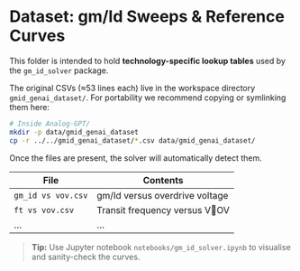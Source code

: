 # Dataset: gm/Id Sweeps & Reference Curves

This folder is intended to hold **technology-specific lookup tables** used by the `gm_id_solver` package.  

The original CSVs (≈53 lines each) live in the workspace directory `gmid_genai_dataset/`. For portability we recommend copying or symlinking them here:

```bash
# Inside Analog-GPT/
mkdir -p data/gmid_genai_dataset
cp -r ../../gmid_genai_dataset/*.csv data/gmid_genai_dataset/
```

Once the files are present, the solver will automatically detect them.

| File | Contents |
|------|----------|
| `gm_id vs vov.csv` | gm/Id versus overdrive voltage |
| `ft vs vov.csv`    | Transit frequency versus VOV |
| … | … |

> **Tip:** Use Jupyter notebook `notebooks/gm_id_solver.ipynb` to visualise and sanity-check the curves. 